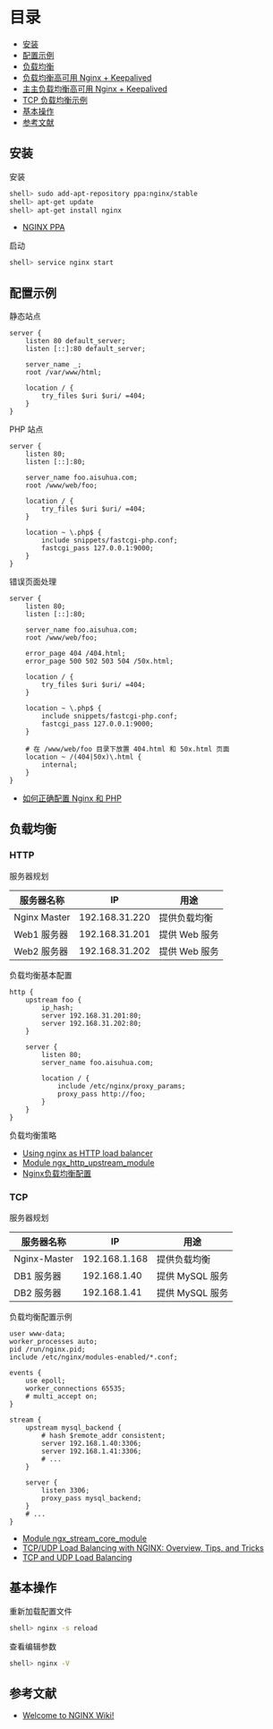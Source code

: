 # 目录

- [安装](#安装)
- [配置示例](#配置示例)
- [负载均衡](#负载均衡)
- [负载均衡高可用 Nginx + Keepalived](#负载均衡高可用-Nginx--Keepalived)
- [主主负载均衡高可用 Nginx + Keepalived](#主主负载均衡高可用-Nginx--Keepalived)
- [TCP 负载均衡示例](#TCP-负载均衡示例)
- [基本操作](#基本操作)
- [参考文献](#参考文献)

## 安装

安装

```sh
shell> sudo add-apt-repository ppa:nginx/stable
shell> apt-get update
shell> apt-get install nginx
```

- [NGINX PPA](https://launchpad.net/~nginx/+archive/ubuntu/stable)


启动

```sh
shell> service nginx start
```

## 配置示例

静态站点

```nginx
server {
    listen 80 default_server;
    listen [::]:80 default_server;
    
    server_name _;
    root /var/www/html;

    location / {
        try_files $uri $uri/ =404;
    }
}
```

PHP 站点

```nginx
server {
    listen 80;
    listen [::]:80;
    
    server_name foo.aisuhua.com;
    root /www/web/foo;

    location / {
        try_files $uri $uri/ =404;
    }

    location ~ \.php$ {
        include snippets/fastcgi-php.conf;
        fastcgi_pass 127.0.0.1:9000;
    }
}
```

错误页面处理

```nginx
server {
    listen 80;
    listen [::]:80;
    
    server_name foo.aisuhua.com;
    root /www/web/foo;
    
    error_page 404 /404.html;
    error_page 500 502 503 504 /50x.html;

    location / {
        try_files $uri $uri/ =404;
    }

    location ~ \.php$ {
        include snippets/fastcgi-php.conf;
        fastcgi_pass 127.0.0.1:9000;
    }
    
    # 在 /www/web/foo 目录下放置 404.html 和 50x.html 页面
    location ~ /(404|50x)\.html {
        internal;
    }
}
```

- [如何正确配置 Nginx 和 PHP](http://blog.jobbole.com/50121/)

## 负载均衡

### HTTP

服务器规划

| 服务器名称   | IP             | 用途          |
| ------------ | -------------- | ------------- |
| Nginx Master | 192.168.31.220 | 提供负载均衡  |
| Web1 服务器  | 192.168.31.201 | 提供 Web 服务 |
| Web2 服务器  | 192.168.31.202 | 提供 Web 服务 |

负载均衡基本配置

```nginx
http {
    upstream foo {
        ip_hash;
        server 192.168.31.201:80;
        server 192.168.31.202:80;
    }

    server {
        listen 80;
        server_name foo.aisuhua.com;

        location / {
            include /etc/nginx/proxy_params;
            proxy_pass http://foo;
        }
    }
}
```

负载均衡策略

- [Using nginx as HTTP load balancer](http://nginx.org/en/docs/http/load_balancing.html)
- [Module ngx_http_upstream_module](http://nginx.org/en/docs/http/ngx_http_upstream_module.html)
- [Nginx负载均衡配置](https://blog.csdn.net/xyang81/article/details/51702900)

### TCP

服务器规划

| 服务器名称   | IP             | 用途            |
| ------------ | -------------- | --------------- |
| Nginx-Master | 192.168.1.168 | 提供负载均衡    |
| DB1 服务器  | 192.168.1.40 | 提供 MySQL 服务   |
| DB2 服务器  | 192.168.1.41 | 提供 MySQL 服务   |

负载均衡配置示例

```nginx
user www-data;
worker_processes auto;
pid /run/nginx.pid;
include /etc/nginx/modules-enabled/*.conf;

events {
    use epoll;
    worker_connections 65535;
    # multi_accept on;
}

stream {
    upstream mysql_backend {
        # hash $remote_addr consistent;
        server 192.168.1.40:3306;
        server 192.168.1.41:3306;
        # ...
    }

    server {
        listen 3306;
        proxy_pass mysql_backend;
    }
    # ...
}
```

- [Module ngx_stream_core_module](http://nginx.org/en/docs/stream/ngx_stream_core_module.html)
- [TCP/UDP Load Balancing with NGINX: Overview, Tips, and Tricks](https://www.nginx.com/blog/tcp-load-balancing-udp-load-balancing-nginx-tips-tricks/)
- [TCP and UDP Load Balancing](https://docs.nginx.com/nginx/admin-guide/load-balancer/tcp-udp-load-balancer/)

## 基本操作

重新加载配置文件

```sh
shell> nginx -s reload
```

查看编辑参数

```sh
shell> nginx -V
```

## 参考文献

- [Welcome to NGINX Wiki!](https://www.nginx.com/resources/wiki/)

